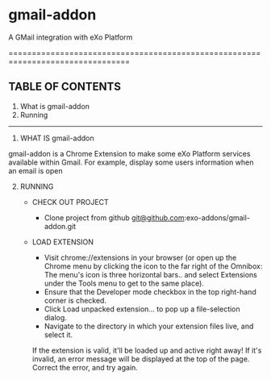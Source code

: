 gmail-addon
===========

A GMail integration with eXo Platform

================================================================================

TABLE OF CONTENTS
----------------------------------------------------
1. What is gmail-addon
2. Running


----------------------------------------------------
1. WHAT IS gmail-addon

 gmail-addon is a Chrome Extension to make some eXo Platform services available within Gmail.
 For example, display some users information when an email is open

2. RUNNING
    * CHECK OUT PROJECT
        * Clone project from github git@github.com:exo-addons/gmail-addon.git

    * LOAD EXTENSION
        * Visit chrome://extensions in your browser (or open up the Chrome menu by clicking the icon to the far right of the Omnibox: The menu's icon is three horizontal bars.. and select Extensions under the Tools menu to get to the same place).
        * Ensure that the Developer mode checkbox in the top right-hand corner is checked.
        * Click Load unpacked extension… to pop up a file-selection dialog.
        * Navigate to the directory in which your extension files live, and select it.

        If the extension is valid, it'll be loaded up and active right away! If it's invalid, an error message will be displayed at the top of the page. Correct the error, and try again. 
